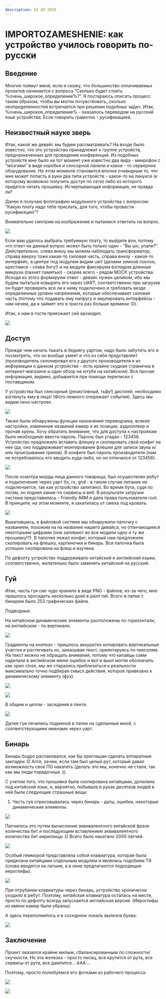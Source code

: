 ```yaml
---
description: 02 08 2020
---
```


# IMPORTOZAMESHENIE: как устройство училось говорить по-русски

## **Введение**

Многие поймут меня, если я скажу, что большинство оплачиваемых проектов начинается с вопроса “Сколько будет стоить %очень\_широкое\_определение%?”. Я постараюсь описать процесс таким образом, чтобы вы могли почувствовать, сколько неопределенностей встречается при решении подобных задач. Итак,  %очень\_широкое\_определение% - оказалось переводом на русский язык устройства. Если говорить грамотно - русификацией. 

## **Неизвестный науке зверь** 

Итак, какой же девайс мы будем рассматривать? На входе было известно, что это устройство принадлежит к группе устройств, предназначенных для проведения конференций. Из подобных устройств мне было на тот момент уже известно два вида - микрофон с “мозгами” в виде коробки и сенсорной панели и какое - то серверное оборудование. На этом моменте становится вполне очевидным то, что мне может попасть в руки два типа устройств - какое-то на линуксе \(к которому возможно получить доступ по сети\) либо из которого придется читать прошивку. Исчерпывающая информация, не правда ли?

Далее я получаю фотографию модульного устройства с вопросом: “Какую плату надо тебе прислать, для того, чтобы провести русификацию”?

Внимательно смотрим на изображение и пытаемся ответить на вопрос.

![](https://lh4.googleusercontent.com/JsUuFXTakjyRDBPzf3GWaJLt_7AHQWX8tm_TJ0hInlwJ36FZja23W6B2yu6HXYz7hfGRh5TOQSLbkxseYIJ4_mccCWloWacAMIbFzuz6YEgHidOZJnwirvWJFuYf9nFlO8EDszY)

Если вам удалось выбрать требуемую плату, то выйдите вон, потому что ответ на данный вопрос может быть только один - “Вы шо, упали?”. Действительно, слева внизу мы можем наблюдать трансформатор, справа вверху тоже какая-то силовая часть, справа внизу - какой-то интерфейс, в центре под модулем видим uart \(делаем земной поклон, крестимся - слава богу!\) и на модуле фиксируем взглядом длинные микрухи \(пахнет памятью\) - скорее всего - рядом МОСК устройства. Исходя из этого формируем ответ - девайс нужен целиком, ибо мы будем пытаться ковырять его через UART, соответственно при загрузке он будет проверять все ли к нему подключено и требовать везде определенные уровни напряжения, которые обеспечивает силовая часть \(потому что подавать ему напругу и эмулировать интерфейсы - нам нечем, да и займет это в триста раз больше времени :D\).

Итак, к нам в гости приезжает сей крокодил.

![](https://lh4.googleusercontent.com/dksQYw3R-ostEwBQn60owr0jar3LMBCXfbCOtevKPSsOlMJULkvvIBs_l7p1vRQEs2veCCyNGf6QgQW8tWHi2G-7xKHkvZJYjnLsiRdt9wLM_A95Mck7tDG3ySdDamr6mf2EnDY)

## **Доступ**

Прежде чем начать тыкать в беднягу уартом, надо было забутить его и посмотреть, что он вообще умеет и что из себя представляет \(производитель склонировал его у другого производителя и из информации о данном устройстве - есть крайне скудная страничка в интернет-магазине и один обзор на ютубе на китайском\). Вся прочая информация, видимо, добывается при помощи переписки с поставщиком.

У устройства был сенсорный \(резистивный, тьфу!\) дисплей, необходимо взглянуть ему в лицо! \(Фото немного опережает события\). Здесь мы видим окно настроек.

![](https://lh4.googleusercontent.com/iUlhhRZ4n5eOp939gCU5v6zy7wrnFcucXlC3GBEL7ictAFzQ0vZXaUwU9bJkQzB9FEFT6SGB_KQFfpaJ3CcBG9QydTp78DPs8dqUmlptn49SZHp-6Q1D2ng2hIF0dtqu1A963X0)

Также были обнаружены функции назначения переводчика, всякие настройки, изменение названий камер и их позиции, аудиоплеер и прочая хрень. Хочу обратить внимание, что для доступа к настройкам было необходимо ввести пароль. Пароль был угадан - 123456. Устройство предложило вставить флешку и скопировать свой конфиг на нее \(да, оно поддерживает монтирование флешки для записи звука и/или проигрывания треков\). В конфиге был пароль производителя \(нам не потребовалось его вводить куда-либо, но он отличался от 123456\).

![](https://lh3.googleusercontent.com/nTXyrAXZOr5d_5g0IUkYlizag8TsXTvLOUjE7ML-HfZfwYQowQs6AXNRZdcqjBIC76FD7oG2FEoqUnuzxQ-pwtwIFBFF_-7Ivdaz8cMmO4NRt2tHUdPjfepbhPOw-ifMwC63v4E)

После осмотра морды лица данного товарища, был осуществлен ребут и подключение через уарт \(tx, rx, gnd - в таком случае питание не подключается, так как устройство запитано\). Во время бута, судя по логам, он поднял какие-то сервисы и веб. В результате загрузки система представилась - Friendly ARM и дала права пользователя root. В принципе, на этом моменте, я закатилась от смеха под кровать. 

![](https://lh3.googleusercontent.com/V5nt4aNSTQ2L4u3VC7vqsSeO0i9E3gyA2e0VzsZ_WEUmJD5loOS0S2om77DL2qh2gmPtzKEOszBE1MEA-sZP4vFi0rUx9zoWUMF_nDVW3kzRgxZnDGLZbS8M6PWWQBgZ-E5u27E)

Выкатившись, в файловой системе мы обнаружили папочку с названием, похожим на на название нашего девайса, но отличающимся некоторыми цифрами \(они заливают во все модели одну и ту же прошивку!?\). В папочке лежал конфиг, который нам предложили скопировать на флешку, картиночки и бинарь. Вся папочка была успешно скопирована на флеш и изучена.

По дефолту устройство поддерживало китайский и английский языки, соответственно, желательно было заменять китайский на русский.

## **Гуй** 

Итак, часть гуя сие чудо хранило в виде PNG - файлов, из-за чего, мне пришлось просидеть несколько дней в paint net. Всего в папке с бинарем было 253 графических файла.

Подводные:

На китайском динамические элементы расположены по горизонтали, на английском - по вертикали.

![](https://lh3.googleusercontent.com/kTBkAYyPJl-uHCbmuE06ppkEzjrCtgvpbeqUvv1DgHmfWzPpIG51WZktZJU35a8AnUj5qYoAOOCfMMW-VvctEO9baQyC-KxBlBDRYCwspotf_-EKhmkPcNNbauA1HITRntKCYJw)

Градиенты на кнопках - пришлось аккуратно копировать вертикальные участки и растягивать их, замазывая текст, ориентируясь по пикселям. На текст можно не обращать внимания, потому что китайцы сами наделали в английском меню ошибок и вкл и выкл могли обозначить как open close, мы же старались приблизиться к реальности максимально точно подбирая смысл действия, которое привязано к динамическому элементу \(фух\).

![](https://lh3.googleusercontent.com/tAtwmITppfC3qyJN185sj-dAj3zJmvepRf0XKTxVTP_RGXxpwdFN-9Ttt81M5IfNdg8ORkgC_hKfyyx58_AWKC-uVgzWchkA58DkrNOxhysP8-GpKa-fO4ARpqXAHXW2J9NFFL0)

![](https://lh4.googleusercontent.com/D_qSpyMddj7PBmSXcVYcCJEUBMTwxyCiP5QNYYe2_9UQelAoxbaTrjD3-iH5z1wkQW2MPK24eZtOeHt4wFhL_w3LzVFalslsXg5bE5j5ghRKkoc7t4DBB0XblDOQlEgwd84daM4)

В общем и целом - заседания в пенте.

![](https://lh4.googleusercontent.com/XcsF0tTDpgiLtHIXL61w3V06gmtdHbrpTCHOFB7qOXCeM6mQUd2KhrrLvSQRhDcO7jFjbINe_DtP7NZQ_5_jkB-oFfuaCwRhiww9iY3fBi5fjSP2llySPH6tEeOFsOjAG5UOxzk)

Далее гуи лечились подменой в папке на сделанные мной, с соответствующими именами через уарт.

## **Бинарь**

Бинарь бодро распаковался, как бы приглашая сделать аппаратные закладки :D Хотя, зачем, если там был целый рут, который давал возможность свое ПО накатить \(делать это мы, конечно не стали, так как мы люди порядочные :\)\).

С учетом того, что прошивка была скопирована китайцами, допилена под китайский язык, и, вероятно, побывала в руках десятков людей в ней были следующие страшные вещи:

1. Часть гуя отрисовывалась через бинарь - даты, ошибки, некоторые динамические элементы.

![](https://lh6.googleusercontent.com/HFiEqj2OBi810LmZhTAQwEEExmOeq4zmPad_jiAjwShRJgwRkAQK-r_PH2BzdH4mn79pE1k4J5sBO4CNFD3B15NiqC4jCwf15MkXoNWEs16F0TnO3fNc4uWrq0-Gb8XDrlATv5A)

Патчилось это путем вычисления эквивалентного китайской фразе количества бит и последующим вставлением эквивалентного количества бит кириллицы :D Всего было накатано 2000 патчей.

![](https://lh6.googleusercontent.com/cLFBvyoCH5IeC0mQcvx5N1eelKgZ9N1h5Dp34EFkMqC1FBqbUb8Vk6FfJLqq236lDblJ-h8WrwLqHDGEcIrIAWF1NCij-wmt9YW_tqyMrNmuiqzJXaOiomy-NXg5IQaY1S8Tscg)

Особый гемморой представляла собой клавиатура, которая была приделана китайцами отдельным модулем и являлась подобием T9 \(слова вводятся на латыне, а в окне предлагаются подходящие иероглифы\).

![](https://lh4.googleusercontent.com/PX_BXxGFZpz7TK3nG3NfvI2Ro0uMpDdocuFRSF0Y3xrJOOcqRbSZSLEiJ0DAeO-9piAf1uzwMgSwpi0a_UVIWBtBoydpxTdkd8GezJ1LKoJsCg7hJAzWNMb9uq-H6s7wcbA5w_k)

При отрубании клавиатуры через бинарь, устройство хронически уходило в ребут. Поэтому, китайская клавиатура осталась на месте, просто по дефолту всегда запускается английская версия. \(Иероглифы из имени камер были убраны\).

А здесь переполнилось и в соседнюю локаль вылезла буква:

![](https://lh5.googleusercontent.com/rmPvr9-2xnPA9bcnCFGsqjK9rYHN1nA6grZF_evL_H7CG_RkpYxvDbnlWkS3L6On6H9tknTm1Pl6qostOZwtDnxzefWEWUfrFNiyqTWxmYrchHJh38pgqUFrsZMuRD1WFYqiWtY)

## **Заключение**

Проект оказался крайне милым, сбалансированным по сложности/скучности. Но эта железка - просто писец, все крутится от рута, все сервисы от рута, все дампится… ААА....

Поэтому, просто полюбуемся его фотками из рабочего процесса:

![](https://lh6.googleusercontent.com/XICq9wZ2W7hUHM0vCAjhPmclmM_UMe1FWcRrJWVOMMYxh7G_GyIeSFbdI-XzFcoqD3W1EsNCpyo9KmtjhkjcNp9zlY-byIka_WBLewUQbo6FrQE_GN_0KnOBBiVXD_rlf3_6U7U)

![](https://lh3.googleusercontent.com/PieBPj9B7MYoSyyiUkJlbF0INTpkDuwV1BcT9GR5vqEE-BvED_b4EzPCbVPO6TEYZ2dSNfmn03jwyn2sT_TLMBmPPFrop0EkOZ0ycX9RIDUffGEHwHqizIRwlTAGtqtoUqEZ3K0)


